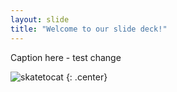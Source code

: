 ```yaml
---
layout: slide
title: "Welcome to our slide deck!"
---
```


Caption here - test change

![skatetocat](https://octodex.github.com/images/skatetocat.png)
{: .center}
